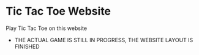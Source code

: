 # Tic Tac Toe Website
Play Tic Tac Toe on this website
- THE ACTUAL GAME IS STILL IN PROGRESS, THE WEBSITE LAYOUT IS FINISHED
